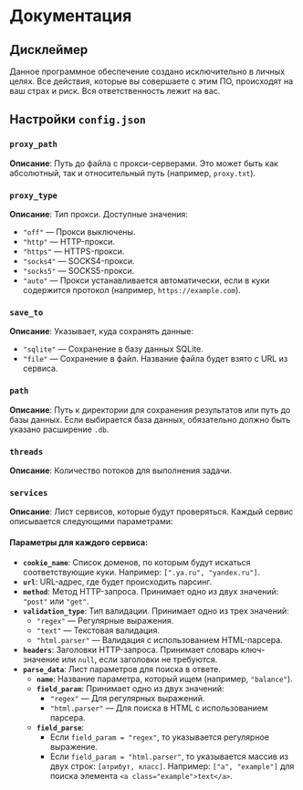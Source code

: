 # Документация

## Дисклеймер
Данное программное обеспечение создано исключительно в личных целях. Все действия, которые вы совершаете с этим ПО, происходят на ваш страх и риск. Вся ответственность лежит на вас.

## Настройки `config.json`

### `proxy_path`
**Описание**: Путь до файла с прокси-серверами. Это может быть как абсолютный, так и относительный путь (например, `proxy.txt`).

### `proxy_type`
**Описание**: Тип прокси. Доступные значения:
- `"off"` — Прокси выключены.
- `"http"` — HTTP-прокси.
- `"https"` — HTTPS-прокси.
- `"socks4"` — SOCKS4-прокси.
- `"socks5"` — SOCKS5-прокси.
- `"auto"` — Прокси устанавливается автоматически, если в куки содержится протокол (например, `https://example.com`).

### `save_to`
**Описание**: Указывает, куда сохранять данные:
- `"sqlite"` — Сохранение в базу данных SQLite.
- `"file"` — Сохранение в файл. Название файла будет взято с URL из сервиса.

### `path`
**Описание**: Путь к директории для сохранения результатов или путь до базы данных. Если выбирается база данных, обязательно должно быть указано расширение `.db`.

### `threads`
**Описание**: Количество потоков для выполнения задачи.

### `services`
**Описание**: Лист сервисов, которые будут проверяться. Каждый сервис описывается следующими параметрами:

#### Параметры для каждого сервиса:
- **`cookie_name`**: Список доменов, по которым будут искаться соответствующие куки. Например: `[".ya.ru", "yandex.ru"]`.
- **`url`**: URL-адрес, где будет происходить парсинг.
- **`method`**: Метод HTTP-запроса. Принимает одно из двух значений: `"post"` или `"get"`.
- **`validation_type`**: Тип валидации. Принимает одно из трех значений:
  - `"regex"` — Регулярные выражения.
  - `"text"` — Текстовая валидация.
  - `"html.parser"` — Валидация с использованием HTML-парсера.
- **`headers`**: Заголовки HTTP-запроса. Принимает словарь ключ-значение или `null`, если заголовки не требуются.
- **`parse_data`**: Лист параметров для поиска в ответе.
  - **`name`**: Название параметра, который ищем (например, `"balance"`).
  - **`field_param`**: Принимает одно из двух значений:
    - `"regex"` — Для регулярных выражений.
    - `"html.parser"` — Для поиска в HTML с использованием парсера.
  - **`field_parse`**:
    - Если `field_param = "regex"`, то указывается регулярное выражение.
    - Если `field_param = "html.parser"`, то указывается массив из двух строк: `[атрибут, класс]`. Например: `["a", "example"]` для поиска элемента `<a class="example">text</a>`.
